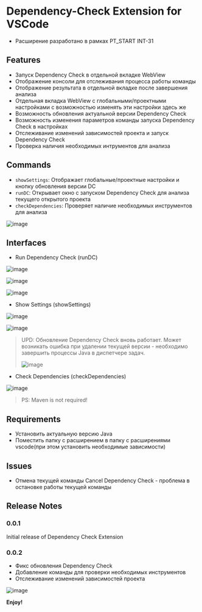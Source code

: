 # Dependency-Check Extension for VSCode

- Расширение разработано в рамках PT_START INT-31

## Features

- Запуск Dependency Check в отдельной вкладке WebView
- Отображение консоли для отслеживания процесса работы команды
- Отображение результата в отдельной вкладке после завершения анализа
- Отдельная вкладка WebView с глобальными/проектными настройками с возможностью изменять эти настройки здесь же
- Возможность обновления актуальной версии Dependency Check
- Возможность изменения параметров команды запуска Dependency Check в настройках
- Отслеживание изменений зависимостей проекта и запуск Dependency Check
- Проверка наличия необходимых интрументов для анализа

## Commands

* `showSettings`: Отображает глобальные/проектные настройки и кнопку обновления версии DC
* `runDC`: Открывает окно с запуском Dependency Check для анализа текущего открытого проекта
* `checkDependencies`: Проверяет наличие необходимых инструментов для анализа

![image](https://github.com/user-attachments/assets/e6787de7-2a2c-47f1-838d-eee40bfc9b3e)

## Interfaces

- Run Dependency Check (runDC)

![image](https://github.com/e1essar/dependency-check/assets/80064778/9eb2dab3-2265-4aa0-9025-8c7fadad1b8e)

![image](https://github.com/e1essar/dependency-check/assets/80064778/7a630eec-0745-49e0-8e5d-6576f50a2c0f)

![image](https://github.com/e1essar/dependency-check/assets/80064778/e00dc8a9-792b-42a9-a2bb-6e3e32dcd7aa)

- Show Settings (showSettings)

![image](https://github.com/e1essar/dependency-check/assets/80064778/2d0ec678-c7c9-45dd-b0d1-b1cdb5d57ef7)

![image](https://github.com/user-attachments/assets/7a771580-771a-4309-9f9e-203173364c25)

> UPD: Обновление Dependency Check вновь работает. Может возникать ошибка при удалении текущей версии - необходимо завершить процессы Java в диспетчере задач.
>
>   ![image](https://github.com/user-attachments/assets/5e4e2acf-be02-4791-a791-c75c12b99744)

- Check Dependencies (checkDependencies)

![image](https://github.com/user-attachments/assets/3ad316aa-f4ef-48da-ae3c-41b0af6dd1ef)

> PS: Maven is not required!

## Requirements

- Установить актуальную версию Java
- Поместить папку с расширением в папку с расширениями vscode(при этом установить необходимые зависимости)

## Issues

- Отмена текущей команды Cancel Dependency Check - проблема в остановке работы текущей команды

## Release Notes

### 0.0.1

Initial release of Dependency Check Extension

### 0.0.2

- Фикс обновления Dependency Check
- Добавление команды для проверки необходимых инструментов
- Отслеживание изменений зависимостей проекта

![image](https://github.com/user-attachments/assets/3483a18b-3a51-48ef-b279-06b10aec9e77)


**Enjoy!**

